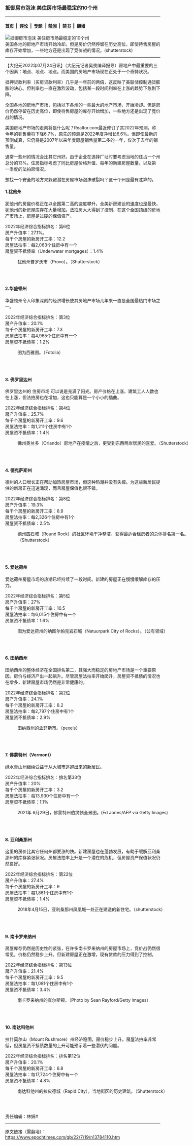 ### 抵御房市泡沫 美住房市场最稳定的10个州

---

#### [首页](../../../..?n13784110) &nbsp;|&nbsp; [评论](../../../../../epoch-comment?n13784110) &nbsp;|&nbsp; [专题](../../../../../epoch-special?n13784110) &nbsp;|&nbsp; [禁闻](../../../../../epoch-news?n13784110) &nbsp;|&nbsp; [禁书](../../../../../books?n13784110) &nbsp;|&nbsp; [翻墙](https://github.com/gfw-breaker/nogfw/blob/master/README.md?n13784110)


<div><img alt="抵御房市泡沫 美住房市场最稳定的10个州" class="attachment-djy_600_400 size-djy_600_400 wp-post-image" src="https://i.epochtimes.com/assets/uploads/2017/02/shutterstock_1711217542-600x400.jpg"/>
<div class="caption">
 美国各地的房地产市场开始冷却。但是房价仍然停留在历史高位，即使待售房屋的库存开始增加，一些地方还是出现了竞价战的情况。(shutterstock)
</div></div><hr/><div class="post_content" id="artbody" itemprop="articleBody">
 <!-- article content begin -->
 <p>
  【大纪元2022年07月24日讯】（大纪元记者吴畏编译报导）房地产中最重要的三个因素：地点、地点、地点。而美国的房地产市场现在正处于一个奇特状况。
 </p>
 <p>
  抵押贷款利率（买房贷款利率）几乎是一年前的两倍，这反映了美联储控制通货膨胀的决心。但利率也一直在激烈波动，包括某一段时间利率在上涨的趋势下急剧下降。
 </p>
 <p>
  全国各地的房地产市场，包括以下各州的一些最大的地产市场，开始冷却。但是房价仍然停留在历史高位，即使待售房屋的库存开始增加，一些地方还是出现了竞价战的情况。
 </p>
 <p>
  美国房地产市场的走向将是什么呢？Realtor.com最近修订了其2022年预测，称今年的销售量将下降6.7%，原先的预测是2022年度净增长6.6%。但即使最新的预测成真，它仍将是2007年以来年度房屋销售量第二多的一年，仅次于去年的销售量。
 </p>
 <p>
  通常一些州的情况会比其它州好。由于企业在选择厂址时要考虑当地的住占一个州总分的13%。住房指标考虑了同比房屋价格升值、每年的新建房屋数量，以及第一季度的法拍房情况。
 </p>
 <p>
  想找一个安全的地方来躲避潜在房屋市场泡沫破裂吗？这十个州是最有胜算的。
 </p>
 <h4>
  1.犹他州
 </h4>
 <p>
  犹他州的房屋价格正在以全国第二高的速度攀升，全美新房建设的速度也是最快，犹他州的新房屋库存在大量增加。法拍房大大得到了控制，在这个全国顶级的房地产市场上，房屋是过硬的保值资产。
 </p>
 <p>
  2022年经济综合指标排名：第6位
  <br/>
  房产升值率：27.1%。
  <br/>
  每千个房屋的新房开工率：12.2
  <br/>
  房屋法拍率：每2,063个住房中有一个
  <br/>
  房屋资不抵债率（Underwater mortgages）：1.4%
 </p>
 <figure aria-describedby="caption-attachment-13768414" class="wp-caption alignnone" id="attachment_13768414" style="width: 600px">
  <ok href="https://i.epochtimes.com/assets/uploads/2022/06/id13768414-db639e3dad4d139518137d1472f275a4.jpg" target="_blank">
   <img alt="" class="size-large wp-image-13768414" src="https://i.epochtimes.com/assets/uploads/2022/06/id13768414-db639e3dad4d139518137d1472f275a4-600x400.jpg"/>
  </ok>
  <br/><figcaption class="wp-caption-text" id="caption-attachment-13768414">
   犹他州普罗沃市（Provo）。（Shutterstock）
  </figcaption><br/>
 </figure><br/>
 <h4>
  2.华盛顿州
 </h4>
 <p>
  华盛顿州令人印象深刻的经济增长使其房地产市场几年来一直是全国最热门市场之一。
 </p>
 <p>
  2022年经济综合指标排名：第3位
  <br/>
  房产升值率：20.1%
  <br/>
  每千个房屋的新房开工率：7.3
  <br/>
  房屋法拍率：每4,965个住房中有一个
  <br/>
  房屋资不抵债率：1.2%
 </p>
 <figure aria-describedby="caption-attachment-7297158" class="wp-caption alignnone" id="attachment_7297158" style="width: 600px">
  <ok href="https://i.epochtimes.com/assets/uploads/2016/01/150216152435985.jpg" target="_blank">
   <img alt="" class="size-large wp-image-7297158" src="https://i.epochtimes.com/assets/uploads/2016/01/150216152435985-600x400.jpg"/>
  </ok>
  <br/><figcaption class="wp-caption-text" id="caption-attachment-7297158">
   图为西雅图。（Fotolia）
  </figcaption><br/>
 </figure><br/>
 <h4>
  3. 佛罗里达州
 </h4>
 <p>
  佛罗里达州的
  <ok href="https://www.epochtimes.com/gb/tag/%E4%BD%8F%E6%88%BF%E5%B8%82%E5%9C%BA.html">
   住房市场
  </ok>
  可以说是充满了阳光。房产价格在上涨，建筑工人人数也在上涨，但法拍房也在增加，这也只能算是一个小小的插曲。
 </p>
 <p>
  2022年经济综合指标排名：第4位
  <br/>
  房产升值率：25.7%
  <br/>
  每千个房屋的新房开工率：9.6
  <br/>
  房屋法拍率：每1,211个住房中有1个
  <br/>
  房屋资不抵债率：1.4%
 </p>
 <figure aria-describedby="caption-attachment-13285273" class="wp-caption alignnone" id="attachment_13285273" style="width: 600px">
  <ok href="https://i.epochtimes.com/assets/uploads/2021/10/id13285273-006-shutterstock_496288432.jpg" target="_blank">
   <img alt="" class="size-large wp-image-13285273" src="https://i.epochtimes.com/assets/uploads/2021/10/id13285273-006-shutterstock_496288432-600x400.jpg"/>
  </ok>
  <br/><figcaption class="wp-caption-text" id="caption-attachment-13285273">
   佛州奥兰多（Orlando）房地产在疫情之后，更受到东西两岸居民的喜爱。（Shutterstock）
  </figcaption><br/>
 </figure><br/>
 <h4>
  4. 德克萨斯州
 </h4>
 <p>
  德州的人口增长正在帮助加热房屋市场，但这种热潮并没有失控。为这些新居民提供的新房正在迅速涌现，而且房屋保值也很不错。
 </p>
 <p>
  2022年经济综合指标排名：第8位
  <br/>
  房产升值率：19.3%
  <br/>
  每千个房屋的新房开工率：8.9
  <br/>
  房屋法拍率：每2,326个住房中有1个
  <br/>
  房屋资不抵债率：2.5%
 </p>
 <figure aria-describedby="caption-attachment-13750351" class="wp-caption alignnone" id="attachment_13750351" style="width: 600px">
  <ok href="https://i.epochtimes.com/assets/uploads/2022/06/id13750351-shutterstock_738441598.jpg" target="_blank">
   <img alt="" class="size-large wp-image-13750351" src="https://i.epochtimes.com/assets/uploads/2022/06/id13750351-shutterstock_738441598-600x337.jpg"/>
  </ok>
  <br/><figcaption class="wp-caption-text" id="caption-attachment-13750351">
   德州圆石城（Round Rock）的社区环境干净整洁，获得最适合租房者的总体排名第一名。（Shutterstock）
  </figcaption><br/>
 </figure><br/>
 <h4>
  5. 爱达荷州
 </h4>
 <p>
  爱达荷州房屋市场的热潮已经持续了一段时间。新建的房屋正在慢慢缓解库存的压力。
 </p>
 <p>
  2022年经济综合指标排名：第5位
  <br/>
  房产升值率：27%
  <br/>
  每千个房屋的新房开工率：10.5
  <br/>
  房屋法拍率：每6,015个住房中有一个
  <br/>
  房屋资不抵债率：1.6%
 </p>
 <figure aria-describedby="caption-attachment-11713630" class="wp-caption alignnone" id="attachment_11713630" style="width: 600px">
  <ok href="https://i.epochtimes.com/assets/uploads/2019/12/City_of_rocks_view_NPS.jpg" target="_blank">
   <img alt="" class="size-large wp-image-11713630" src="https://i.epochtimes.com/assets/uploads/2019/12/City_of_rocks_view_NPS-600x450.jpg"/>
  </ok>
  <br/><figcaption class="wp-caption-text" id="caption-attachment-11713630">
   图为爱达荷州的纳图尔帕克岩石城（Natuurpark City of Rocks）。（公有领域）
  </figcaption><br/>
 </figure><br/>
 <h4>
  6. 田纳西州
 </h4>
 <p>
  田纳西州的整体经济在全国排名第二，其强大而稳定的房地产市场是一个重要原因。房价与经济产出一起飙升。尽管房屋法拍率开始爬升，房屋资不抵债的情况也在增多，新建房屋市场仍然是非常健康的。
 </p>
 <p>
  2022年经济综合指标排名：第2位
  <br/>
  房产升值率：24.1%
  <br/>
  每千个房屋的新房开工率：8.2
  <br/>
  房屋法拍率：每2,797个住房中有1个
  <br/>
  房屋资不抵债率：2.9%
 </p>
 <figure aria-describedby="caption-attachment-13186056" class="wp-caption alignnone" id="attachment_13186056" style="width: 600px">
  <ok href="https://i.epochtimes.com/assets/uploads/2021/08/id13186056-038-beale-street-4236496_1920.jpeg" target="_blank">
   <img alt="" class="size-large wp-image-13186056" src="https://i.epochtimes.com/assets/uploads/2021/08/id13186056-038-beale-street-4236496_1920-600x377.jpeg"/>
  </ok>
  <br/><figcaption class="wp-caption-text" id="caption-attachment-13186056">
   田纳西州的孟菲斯市。（pexels）
  </figcaption><br/>
 </figure><br/>
 <h4>
  7. 佛蒙特州（Vermont）
 </h4>
 <p>
  绿水青山州继续受益于从大城市逃避出来的新居民。
 </p>
 <p>
  2022年经济综合指标排名：排名第33位
  <br/>
  房产升值率：20%
  <br/>
  每千个房屋的新房开工率：3.2
  <br/>
  房屋法拍率：每13,930个住房中有一个
  <br/>
  房屋资不抵债率：1.1%
 </p>
 <figure aria-describedby="caption-attachment-13283618" class="wp-caption alignnone" id="attachment_13283618" style="width: 600px">
  <ok href="https://i.epochtimes.com/assets/uploads/2021/10/id13283618-vermont-700x420.jpeg" target="_blank">
   <img alt="" class="size-large wp-image-13283618" src="https://i.epochtimes.com/assets/uploads/2021/10/id13283618-vermont-700x420-600x360.jpeg"/>
  </ok>
  <br/><figcaption class="wp-caption-text" id="caption-attachment-13283618">
   2021年 6月29日，佛蒙特州伯灵顿全景图。(Ed Jones/AFP via Getty Images)
  </figcaption><br/>
 </figure><br/>
 <h4>
  8. 亚利桑那州
 </h4>
 <p>
  这里的房价比其它任何州都要涨的快。新建房屋也在蓬勃发展，有助于缓解亚利桑那州的库存紧张状况。房屋法拍率上升是一个潜在的危机，但房屋资产保值状况仍然良好。
 </p>
 <p>
  2022年经济综合指标排名：第22位
  <br/>
  房产升值率：27.4%
  <br/>
  每千个房屋的新房开工率：9
  <br/>
  房屋法拍率：每1,861个住房中有1个
  <br/>
  房屋资不抵债率：1.4%
 </p>
 <figure aria-describedby="caption-attachment-13599276" class="wp-caption alignnone" id="attachment_13599276" style="width: 600px">
  <ok href="https://i.epochtimes.com/assets/uploads/2022/02/id13599276-shutterstock_1092546071.jpg" target="_blank">
   <img alt="" class="size-large wp-image-13599276" src="https://i.epochtimes.com/assets/uploads/2022/02/id13599276-shutterstock_1092546071-600x422.jpg"/>
  </ok>
  <br/><figcaption class="wp-caption-text" id="caption-attachment-13599276">
   2018年4月15日，亚利桑那州凤凰城一处正在建造的新住宅。（shutterstock）
  </figcaption><br/>
 </figure><br/>
 <h4>
  9. 南卡罗来纳州
 </h4>
 <p>
  房屋库存仍然是历史性的紧张，在许多南卡罗来纳州的房屋市场上，竞价战仍然很常见，价格仍然稳步上升。但新建房屋正在激增，现有贷款的压力得到了控制。
 </p>
 <p>
  2022年经济综合指标排名：第13位
  <br/>
  房产升值率：21.4%
  <br/>
  每千个房屋的新房开工率：9.5
  <br/>
  房屋法拍率：每1,081个住房中有1个
  <br/>
  房屋资不抵债率：3.4%
 </p>
 <figure aria-describedby="caption-attachment-12318110" class="wp-caption alignnone" id="attachment_12318110" style="width: 600px">
  <ok href="https://i.epochtimes.com/assets/uploads/2020/08/GettyImages-1227685662.jpg" target="_blank">
   <img alt="" class="size-large wp-image-12318110" src="https://i.epochtimes.com/assets/uploads/2020/08/GettyImages-1227685662-600x400.jpg"/>
  </ok>
  <br/><figcaption class="wp-caption-text" id="caption-attachment-12318110">
   南卡罗来纳州的查尔斯顿。（Photo by Sean Rayford/Getty Images）
  </figcaption><br/>
 </figure><br/>
 <h4>
  10. 南达科他州
 </h4>
 <p>
  拉什莫尔山（Mount Rushmore）州经济稳固，房价稳步上升。房屋法拍率非常低，但房屋资不抵债数量的上升可能预示着一些潜伏的问题。
 </p>
 <p>
  2022年经济综合指标排名：排名第12位
  <br/>
  房产升值率：20.1%
  <br/>
  每千个房屋的新房开工率：8.8
  <br/>
  房屋法拍率：每17,724个住房中有一个
  <br/>
  房屋资不抵债率：4.8%
 </p>
 <figure aria-describedby="caption-attachment-13332880" class="wp-caption alignnone" id="attachment_13332880" style="width: 600px">
  <ok href="https://i.epochtimes.com/assets/uploads/2021/10/id13332880-shutterstock_1200351313.jpg" target="_blank">
   <img alt="" class="size-large wp-image-13332880" src="https://i.epochtimes.com/assets/uploads/2021/10/id13332880-shutterstock_1200351313-600x400.jpg"/>
  </ok>
  <br/><figcaption class="wp-caption-text" id="caption-attachment-13332880">
   南达科他州的拉皮德城（Rapid City），当地街区的历史建筑。（Shutterstock）
  </figcaption><br/>
 </figure><br/>
 <p>
  责任编辑：林妍#
 </p>
 <!-- article content end -->
 <div id="below_article_ad">
 </div>
</div>


---

原文链接（需翻墙）：https://www.epochtimes.com/gb/22/7/19/n13784110.htm